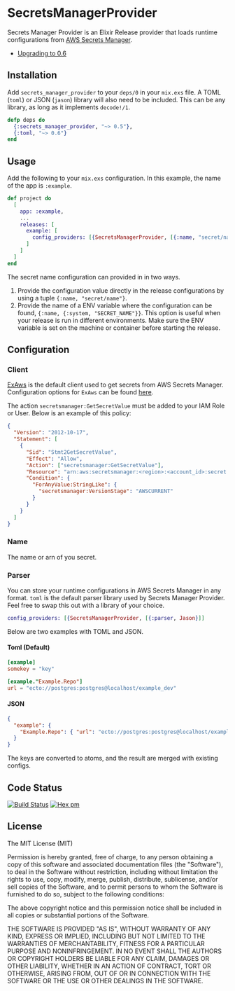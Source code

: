 # SecretsManagerProvider

Secrets Manager Provider is an Elixir Release provider that loads runtime configurations from [AWS Secrets Manager](https://aws.amazon.com/secrets-manager/).

- [Upgrading to 0.6](guides/upgrading_to_0_6.md)

## Installation

Add `secrets_manager_provider` to your `deps/0` in your `mix.exs` file. A TOML (`toml`) or JSON (`jason`) library will also need to be included. This can be any library, as long as it implements `decode!/1`.

```elixir
defp deps do
  {:secrets_manager_provider, "~> 0.5"},
  {:toml, "~> 0.6"}
end
```

## Usage

Add the following to your `mix.exs` configuration. In this example, the name of the app is `:example`.

```elixir
def project do
  [
    app: :example,
    ...
    releases: [
      example: [
        config_providers: [{SecretsManagerProvider, [{:name, "secret/name"}]]
      ]
    ]
  ]
end
```

The secret name configuration can provided in in two ways.

1. Provide the configuration value directly in the release configurations by using a tuple `{:name, "secret/name"}`.
2. Provide the name of a ENV variable where the configuration can be found, `{:name, {:system, "SECRET_NAME"}}`. This option is useful when your release is run in different environments. Make sure the ENV variable is set on the machine or container before starting the release.

## Configuration

### Client

[ExAws](https://hexdocs.pm/ex_aws/ExAws.html) is the default client used to get secrets from AWS Secrets Manager. Configuration options for `ExAws` can be found [here](https://hexdocs.pm/ex_aws/ExAws.html#module-aws-key-configuration).

The action `secretsmanager:GetSecretValue` must be added to your IAM Role or User. Below is an example of this policy:

```json
{
  "Version": "2012-10-17",
  "Statement": [
    {
      "Sid": "Stmt2GetSecretValue",
      "Effect": "Allow",
      "Action": ["secretsmanager:GetSecretValue"],
      "Resource": "arn:aws:secretsmanager:<region>:<account_id>:secret:<secret-name>",
      "Condition": {
        "ForAnyValue:StringLike": {
          "secretsmanager:VersionStage": "AWSCURRENT"
        }
      }
    }
  ]
}
```

### Name

The name or arn of you secret.

### Parser

You can store your runtime configurations in AWS Secrets Manager in any format. `toml` is the default parser library used by Secrets Manager Provider. Feel free to swap this out with a library of your choice.

```elixir
config_providers: [{SecretsManagerProvider, [{:parser, Jason}]]
```

Below are two examples with TOML and JSON.

#### Toml (Default)

```toml
[example]
somekey = "key"

[example."Example.Repo"]
url = "ecto://postgres:postgres@localhost/example_dev"
```

#### JSON

```json
{
  "example": {
    "Example.Repo": { "url": "ecto://postgres:postgres@localhost/example_dev" }
  }
}
```

The keys are converted to atoms, and the result are merged with existing configs.

## Code Status

[![Build Status](https://travis-ci.org/christopherlai/secrets_manager_provider.svg?branch=master)](https://travis-ci.org/christopherlai/secrets_manager_provider)
[![Hex pm](https://img.shields.io/hexpm/v/secrets_manager_provider.svg?style=flat)](https://hex.pm/packages/secrets_manager_provider)

## License

The MIT License (MIT)

Permission is hereby granted, free of charge, to any person obtaining a copy of this software and associated documentation files (the "Software"), to deal in the Software without restriction, including without limitation the rights to use, copy, modify, merge, publish, distribute, sublicense, and/or sell copies of the Software, and to permit persons to whom the Software is furnished to do so, subject to the following conditions:

The above copyright notice and this permission notice shall be included in all copies or substantial portions of the Software.

THE SOFTWARE IS PROVIDED "AS IS", WITHOUT WARRANTY OF ANY KIND, EXPRESS OR IMPLIED, INCLUDING BUT NOT LIMITED TO THE WARRANTIES OF MERCHANTABILITY, FITNESS FOR A PARTICULAR PURPOSE AND NONINFRINGEMENT. IN NO EVENT SHALL THE AUTHORS OR COPYRIGHT HOLDERS BE LIABLE FOR ANY CLAIM, DAMAGES OR OTHER LIABILITY, WHETHER IN AN ACTION OF CONTRACT, TORT OR OTHERWISE, ARISING FROM, OUT OF OR IN CONNECTION WITH THE SOFTWARE OR THE USE OR OTHER DEALINGS IN THE SOFTWARE.

